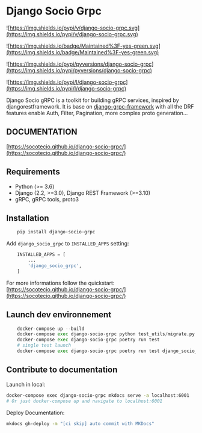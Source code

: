 # Django Socio Grpc

![https://img.shields.io/pypi/v/django-socio-grpc.svg](https://img.shields.io/pypi/v/django-socio-grpc.svg)

![https://img.shields.io/badge/Maintained%3F-yes-green.svg](https://img.shields.io/badge/Maintained%3F-yes-green.svg)

![https://img.shields.io/pypi/pyversions/django-socio-grpc](https://img.shields.io/pypi/pyversions/django-socio-grpc)

![https://img.shields.io/pypi/l/django-socio-grpc](https://img.shields.io/pypi/l/django-socio-grpc)

Django Socio gRPC is a toolkit for building gRPC services, inspired by djangorestframework. It is base on [django-grpc-framework](https://github.com/fengsp/django-grpc-framework) with all the DRF features enable Auth, Filter, Pagination, more complex proto generation...

## DOCUMENTATION

[https://socotecio.github.io/django-socio-grpc/](https://socotecio.github.io/django-socio-grpc/)

## Requirements

- Python (>= 3.6)
- Django (2.2, >=3.0), Django REST Framework (>=3.10)
- gRPC, gRPC tools, proto3


## Installation

```bash
    pip install django-socio-grpc
```
Add ``django_socio_grpc`` to ``INSTALLED_APPS`` setting:

```python
    INSTALLED_APPS = [
        ...
        'django_socio_grpc',
    ]
```

For more informations follow the quickstart: [https://socotecio.github.io/django-socio-grpc/](https://socotecio.github.io/django-socio-grpc/)

## Launch dev environnement

```python
    docker-compose up --build
    docker-compose exec django-socio-grpc python test_utils/migrate.py
    docker-compose exec django-socio-grpc poetry run test
    # single test launch
    docker-compose exec django-socio-grpc poetry run test django_socio_grpc/tests/test_proto_generation.py
```
## Contribute to documentation

Launch in local:
```bash
docker-compose exec django-socio-grpc mkdocs serve -a localhost:6001
# Or just docker-compose up and navigate to localhost:6001
```

Deploy Documentation:

```bash
mkdocs gh-deploy -m "[ci skip] auto commit with MKDocs"
```
